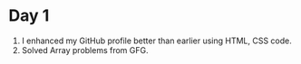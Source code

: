 # Day 1

1. I enhanced my GitHub profile better than earlier using HTML, CSS code.
2. Solved Array problems from GFG.